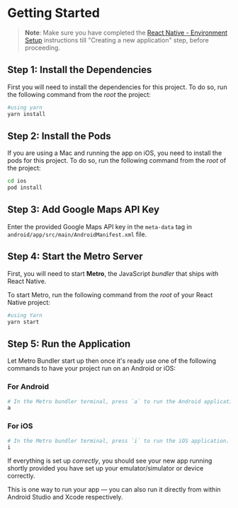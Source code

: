 # Getting Started

>**Note**: Make sure you have completed the [React Native - Environment Setup](https://reactnative.dev/docs/environment-setup) instructions till "Creating a new application" step, before proceeding.

## Step 1: Install the Dependencies

First you will need to install the dependencies for this project. To do so, run the following command from the _root_ the project:

```bash
#using yarn
yarn install
```

## Step 2: Install the Pods

If you are using a Mac and running the app on iOS, you need to install the pods for this project. To do so, run the following command from the _root_ of the project:

```bash
cd ios
pod install
```

## Step 3: Add Google Maps API Key

Enter the provided Google Maps API key in the `meta-data` tag in `android/app/src/main/AndroidManifest.xml` file.

## Step 4: Start the Metro Server

First, you will need to start **Metro**, the JavaScript _bundler_ that ships _with_ React Native.

To start Metro, run the following command from the _root_ of your React Native project:

```bash
#using Yarn
yarn start
```

## Step 5: Run the Application

Let Metro Bundler start up then once it's ready use one of the following commands to have your project run on an Android or iOS:
### For Android

```bash
# In the Metro bundler terminal, press `a` to run the Android application.
a
```
### For iOS

```bash
# In the Metro bundler terminal, press `i` to run the iOS application.
i
```

If everything is set up _correctly_, you should see your new app running shortly provided you have set up your emulator/simulator or device correctly.

This is one way to run your app — you can also run it directly from within Android Studio and Xcode respectively.
